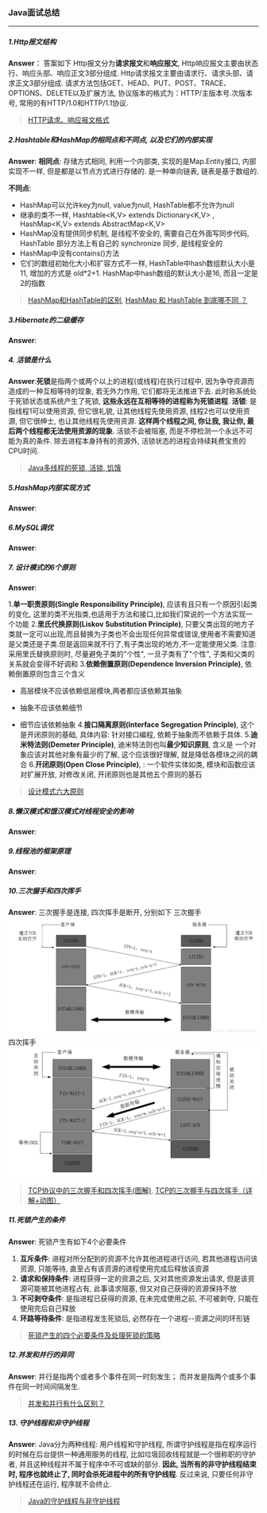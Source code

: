 ### Java面试总结
***

##### 1.Http报文结构
**Answer**： 答案如下
Http报文分为**请求报文**和**响应报文**, Http响应报文主要由状态行、响应头部、响应正文3部分组成. Http请求报文主要由请求行、请求头部、请求正文3部分组成. 请求方法包括GET、HEAD、PUT、POST、TRACE、OPTIONS、DELETE以及扩展方法, 协议版本的格式为：HTTP/主版本号.次版本号, 常用的有HTTP/1.0和HTTP/1.1协议. 
> [HTTP请求、响应报文格式](http://blog.csdn.net/a19881029/article/details/14002273)



##### 2.Hashtable和HashMap的相同点和不同点, 以及它们的内部实现
**Answer**: 
**相同点**: 存储方式相同, 利用一个内部类, 实现的是Map.Entity接口, 内部实现不一样, 但是都是以节点方式进行存储的. 是一种单向链表, 链表是基于数组的. 

**不同点**: 

  - HashMap可以允许key为null, value为null, HashTable都不允许为null
  - 继承的类不一样, Hashtable<K,V> extends Dictionary<K,V> , HashMap<K,V> extends AbstractMap<K,V>
  - HashMap没有提供同步机制, 是线程不安全的, 需要自己在外面写同步代码, HashTable 部分方法上有自己的 synchronize 同步, 是线程安全的
  - HashMap中没有contains()方法
  - 它们的数组初始化大小和扩容方式不一样, HashTable中hash数组默认大小是11, 增加的方式是 old*2+1. HashMap中hash数组的默认大小是16, 而且一定是2的指数
> [HashMap和HashTable的区别](http://www.cnblogs.com/wuqinglong/p/5746473.html), [HashMap 和 HashTable 到底哪不同 ？](http://www.importnew.com/24822.html)



##### 3.Hibernate的二级缓存
**Answer**: 



##### 4. 活锁是什么
**Answer**:**死锁**是指两个或两个以上的进程(或线程)在执行过程中, 因为争夺资源而造成的一种互相等待的现象, 若无外力作用, 它们都将无法推进下去. 此时称系统处于死锁状态或系统产生了死锁, **这些永远在互相等待的进程称为死锁进程**.
**活锁**: 是指线程1可以使用资源, 但它很礼貌, 让其他线程先使用资源, 线程2也可以使用资源, 但它很绅士, 也让其他线程先使用资源. **这样两个线程之间, 你让我, 我让你, 最后两个线程都无法使用资源的现象**. 活锁不会被阻塞, 而是不停检测一个永远不可能为真的条件. 除去进程本身持有的资源外, 活锁状态的进程会持续耗费宝贵的CPU时间. 
>[Java多线程的死锁, 活锁, 饥饿](https://blog.csdn.net/qq_29924795/article/details/72772251)



##### 5.HashMap内部实现方式
**Answer**:



##### 6.MySQL调优
**Answer**:



##### 7. 设计模式的6个原则
**Answer**:

1.**单一职责原则(Single Responsibility Principle)**,  应该有且只有一个原因引起类的变化, 这里的类不光指类,也适用于方法和接口,比如我们常说的一个方法实现一个功能
2.**里氏代换原则(Liskov Substitution Principle)**, 只要父类出现的地方子类就一定可以出现,而且替换为子类也不会出现任何异常或错误,使用者不需要知道是父类还是子类.但是返回来就不行了,有子类出现的地方,不一定能使用父类. 注意: 采用里氏替换原则时, 尽量避免子类的"个性", 一旦子类有了"个性", 子类和父类的关系就会变得不好调和
3.**依赖倒置原则(Dependence Inversion Principle)**,  依赖倒置原则包含三个含义
- 高层模块不应该依赖低层模块,两者都应该依赖其抽象

- 抽象不应该依赖细节

- 细节应该依赖抽象
  4.**接口隔离原则(Interface Segregation Principle)**, 这个是开闭原则的基础, 具体内容: 针对接口编程, 依赖于抽象而不依赖于具体.
  5.**迪米特法则(Demeter Principle)**,  迪米特法则也叫**最少知识原则**, 含义是 一个对象应该对其他对象有最少的了解, 这个应该很好理解, 就是降低各模块之间的耦合
  6.**开闭原则(Open Close Principle)**, : 一个软件实体如类, 模块和函数应该对扩展开放, 对修改关闭, 开闭原则也是其他五个原则的基石
>[设计模式六大原则](https://www.cnblogs.com/kafeibuku/p/5671394.html)


##### 8.懒汉模式和饿汉模式对线程安全的影响
**Answer**:



##### 9.线程池的框架原理
**Answer**:



##### 10.三次握手和四次挥手
**Answer**: 三次握手是连接, 四次挥手是断开, 分别如下
三次握手
![3woshou](../../../images/3woshou.png)
四次挥手
![4huishou](../../../images/4huishou2.png)
>[TCP协议中的三次握手和四次挥手(图解)](https://www.cnblogs.com/thrillerz/p/6464203.html),   [TCP的三次握手与四次挥手（详解+动图）](https://blog.csdn.net/qzcsu/article/details/72861891)



##### 11.死锁产生的条件
**Answer**: 死锁产生有如下4个必要条件
1. **互斥条件**: 进程对所分配到的资源不允许其他进程进行访问, 若其他进程访问该资源, 只能等待, 直至占有该资源的进程使用完成后释放该资源
2. **请求和保持条件**: 进程获得一定的资源之后, 又对其他资源发出请求, 但是该资源可能被其他进程占有, 此事请求阻塞, 但又对自己获得的资源保持不放
3. **不可剥夺条件**: 是指进程已获得的资源, 在未完成使用之前, 不可被剥夺, 只能在使用完后自己释放
4. **环路等待条件**: 是指进程发生死锁后, 必然存在一个进程--资源之间的环形链
>[死锁产生的四个必要条件及处理死锁的策略](https://www.cnblogs.com/-zyj/p/5683140.html)



##### 12.并发和并行的异同
**Answer**: 并行是指两个或者多个事件在同一时刻发生； 而并发是指两个或多个事件在同一时间间隔发生.
>[并发和并行有什么区别？](http://ifeve.com/parallel_and_con/)



##### 13. 守护线程和非守护线程
**Answer**: Java分为两种线程: 用户线程和守护线程, 所谓守护线程是指在程序运行的时候在后台提供一种通用服务的线程, 比如垃圾回收线程就是一个很称职的守护者, 并且这种线程并不属于程序中不可或缺的部分. **因此, 当所有的非守护线程结束时, 程序也就终止了, 同时会杀死进程中的所有守护线程**. 反过来说, 只要任何非守护线程还在运行, 程序就不会终止.

> [Java的守护线程与非守护线程](https://www.cnblogs.com/lixuan1998/p/6937986.html)
